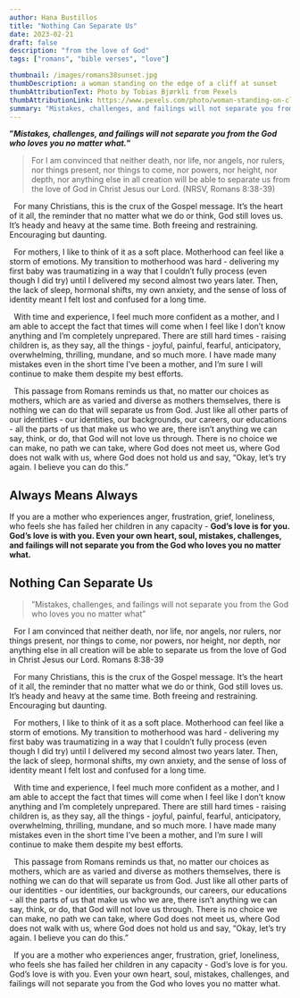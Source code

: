 ```yaml
---
author: Hana Bustillos
title: "Nothing Can Separate Us"
date: 2023-02-21
draft: false
description: "from the love of God"
tags: ["romans", "bible verses", "love"]

thumbnail: /images/romans38sunset.jpg
thumbDescription: a woman standing on the edge of a cliff at sunset
thumbAttributionText: Photo by Tobias Bjørkli from Pexels
thumbAttributionLink: https://www.pexels.com/photo/woman-standing-on-cliff-beside-trees-during-sunset-2340166/
summary: "Mistakes, challenges, and failings will not separate you from the God who loves you no matter what."
---
```


**”_Mistakes, challenges, and failings will not separate you from the God who loves you no matter what._”**


> For I am convinced that neither death, nor life, nor angels, nor rulers, nor things present, nor things to come, nor powers, nor height, nor depth, nor anything else in all creation will be able to separate us from the love of God in Christ Jesus our Lord. (NRSV, Romans 8:38-39)


&nbsp;&nbsp;For many Christians, this is the crux of the Gospel message.  It’s the heart of it all, the reminder that no matter what we do or think, God still loves us.  It’s heady and heavy at the same time.  Both freeing and restraining.  Encouraging but daunting.


&nbsp;&nbsp;For mothers, I like to think of it as a soft place.  Motherhood can feel like a storm of emotions.  My transition to motherhood was hard - delivering my first baby was traumatizing in a way that I couldn’t fully process (even though I did try) until I delivered my second almost two years later.  Then, the lack of sleep, hormonal shifts, my own anxiety, and the sense of loss of identity meant I felt lost and confused for a long time.  


&nbsp;&nbsp;With time and experience, I feel much more confident as a mother, and I am able to accept the fact that times will come when I feel like I don’t know anything and I’m completely unprepared.  There are still hard times - raising children is, as they say, all the things - joyful, painful, fearful, anticipatory, overwhelming, thrilling, mundane, and so much more.  I have made many mistakes even in the short time I’ve been a mother, and I’m sure I will continue to make them despite my best efforts.


&nbsp;&nbsp;This passage from Romans reminds us that, no matter our choices as mothers, which are as varied and diverse as mothers themselves, there is nothing we can do that will separate us from God.  Just like all other parts of our identities - our identities, our backgrounds, our careers, our educations - all the parts of us that make us who we are, there isn’t anything we can say, think, or do, that God will not love us through.  There is no choice we can make, no path we can take, where God does not meet us, where God does not walk with us, where God does not hold us and say, “Okay, let’s try again.  I believe you can do this.”


## Always Means Always

If you are a mother who experiences anger, frustration, grief, loneliness, who feels she has failed her children in any capacity - __God’s love is for you.  God’s love is with you.  Even your own heart, soul, mistakes, challenges, and failings will not separate you from the God who loves you no matter what.__

## Nothing Can Separate Us

>”Mistakes, challenges, and failings will not separate you from the God who loves you no matter what”

&nbsp;&nbsp;For I am convinced that neither death, nor life, nor angels, nor rulers, nor things present, nor things to come, nor powers, nor height, nor depth, nor anything else in all creation will be able to separate us from the love of God in Christ Jesus our Lord.
Romans 8:38-39

&nbsp;&nbsp;For many Christians, this is the crux of the Gospel message.  It’s the heart of it all, the reminder that no matter what we do or think, God still loves us.  It’s heady and heavy at the same time.  Both freeing and restraining.  Encouraging but daunting.

&nbsp;&nbsp;For mothers, I like to think of it as a soft place.  Motherhood can feel like a storm of emotions.  My transition to motherhood was hard - delivering my first baby was traumatizing in a way that I couldn’t fully process (even though I did try) until I delivered my second almost two years later.  Then, the lack of sleep, hormonal shifts, my own anxiety, and the sense of loss of identity meant I felt lost and confused for a long time.  

&nbsp;&nbsp;With time and experience, I feel much more confident as a mother, and I am able to accept the fact that times will come when I feel like I don’t know anything and I’m completely unprepared.  There are still hard times - raising children is, as they say, all the things - joyful, painful, fearful, anticipatory, overwhelming, thrilling, mundane, and so much more.  I have made many mistakes even in the short time I’ve been a mother, and I’m sure I will continue to make them despite my best efforts.

&nbsp;&nbsp;This passage from Romans reminds us that, no matter our choices as mothers, which are as varied and diverse as mothers themselves, there is nothing we can do that will separate us from God.  Just like all other parts of our identities - our identities, our backgrounds, our careers, our educations - all the parts of us that make us who we are, there isn’t anything we can say, think, or do, that God will not love us through.  There is no choice we can make, no path we can take, where God does not meet us, where God does not walk with us, where God does not hold us and say, “Okay, let’s try again.  I believe you can do this.”

&nbsp;&nbsp;If you are a mother who experiences anger, frustration, grief, loneliness, who feels she has failed her children in any capacity - God’s love is for you.  God’s love is with you.  Even your own heart, soul, mistakes, challenges, and failings will not separate you from the God who loves you no matter what.
